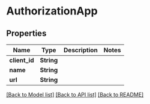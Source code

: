 # AuthorizationApp

## Properties

Name | Type | Description | Notes
------------ | ------------- | ------------- | -------------
**client_id** | **String** |  | 
**name** | **String** |  | 
**url** | **String** |  | 

[[Back to Model list]](../README.md#documentation-for-models) [[Back to API list]](../README.md#documentation-for-api-endpoints) [[Back to README]](../README.md)


